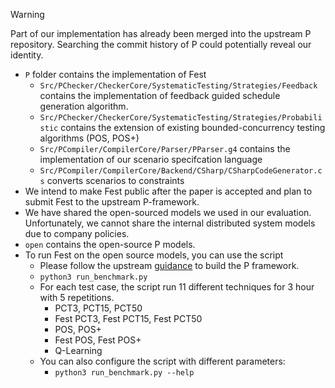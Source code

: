 > [!WARNING]  
> Part of our implementation has already been merged into the upstream P repository. 
> Searching the commit history of P could potentially reveal our identity.


- `P` folder contains the implementation of Fest
    - `Src/PChecker/CheckerCore/SystematicTesting/Strategies/Feedback` contains the implementation of feedback guided schedule generation algorithm.
    - `Src/PChecker/CheckerCore/SystematicTesting/Strategies/Probabilistic` contains the extension of existing bounded-concurrency testing algorithms (POS, POS+)
    - `Src/PCompiler/CompilerCore/Parser/PParser.g4` contains the implementation of our scenario specifcation language
    - `Src/PCompiler/CompilerCore/Backend/CSharp/CSharpCodeGenerator.cs` converts scenarios to constraints
- We intend to make Fest public after the paper is accepted and plan to submit Fest to the upstream P-framework.
- We have shared the open-sourced models we used in our evaluation. Unfortunately, we cannot share the internal distributed system models due to company policies.
- `open` contains the open-source P models.
- To run Fest on the open source models, you can use the script 
    - Please follow the upstream [guidance](https://p-org.github.io/P/getstarted/install/) to build the P framework.
    - `python3 run_benchmark.py` 
    - For each test case, the script run 11 different techniques for 3 hour with 5 repetitions.
        - PCT3, PCT15, PCT50
        - Fest PCT3, Fest PCT15, Fest PCT50
        - POS, POS+
        - Fest POS, Fest POS+
        - Q-Learning
    - You can also configure the script with different parameters:      
        - `python3 run_benchmark.py --help`
